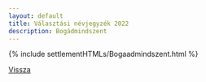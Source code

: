 ```yaml
---
layout: default
title: Választási névjegyzék 2022
description: Bogádmindszent
---
```


{% include settlementHTMLs/Bogaadmindszent.html %}

[Vissza](../)